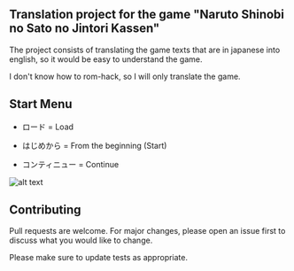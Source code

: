 ## Translation project for the game "Naruto Shinobi no Sato no Jintori Kassen"
The project consists of translating the game texts that are in japanese into english, so it would be easy to understand the game.

I don't know how to rom-hack, so I will only translate the game.

## Start Menu

- ロード   	= Load

- はじめから	= From the beginning (Start)

- コンティニュー	= Continue

![alt text](/naruto-ps1_translation/blob/master/images/Menu-Start.jpg "Start Menu translated")

## Contributing
Pull requests are welcome. For major changes, please open an issue first to discuss what you would like to change.

Please make sure to update tests as appropriate.
